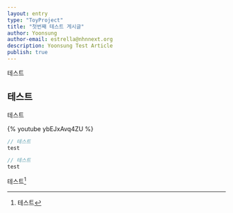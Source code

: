 ```yaml
---
layout: entry
type: "ToyProject"
title: "첫번째 테스트 게시글"
author: Yoonsung
author-email: estrella@nhnnext.org
description: Yoonsung Test Article
publish: true
---
```


테스트


## 테스트

테스트

{% youtube ybEJxAvq4ZU %}

```javascript
// 테스트
test
```

```java
// 테스트
test
```
테스트[^1]


[^1]: 테스트